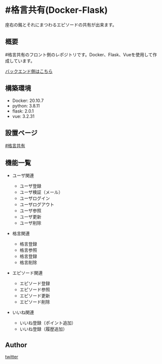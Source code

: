 # #格言共有(Docker-Flask)

座右の銘とそれにまつわるエピソードの共有が出来ます。

## 概要

#格言共有のフロント側のレポジトリです。Docker、Flask、Vueを使用して作成しています。

[バックエンド側はこちら](https://github.com/oba618/share-adage-service)

## 構築環境

- Docker: 20.10.7
- python: 3.8.11
- flask: 2.0.1
- vue: 3.2.31

## 設置ページ

[#格言共有](https://share-adage-service.herokuapp.com/)

## 機能一覧

- ユーザ関連
  - ユーザ登録
  - ユーザ検証（メール）
  - ユーザログイン
  - ユーザログアウト
  - ユーザ参照
  - ユーザ更新
  - ユーザ削除

- 格言関連
  - 格言登録
  - 格言参照
  - 格言登録
  - 格言削除

- エピソード関連
  - エピソード登録
  - エピソード参照
  - エピソード更新
  - エピソード削除

- いいね関連
  - いいね登録（ポイント追加）
  - いいね登録（履歴追加）

## Author

[twitter](https://twitter.com/oba618)
